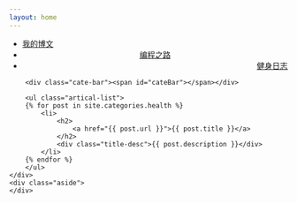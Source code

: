```yaml
---
layout: home
---
```


<div class="index-content opinion">
    <div class="section">
        <ul class="artical-cate">
            <li><a href="/"><span>我的博文</span></a></li>
            <li class="on" style="text-align:center"><a href="/it"><span>编程之路</span></a></li>
            <li style="text-align:right"><a href="/health"><span>健身日志</span></a></li>
        </ul>

        <div class="cate-bar"><span id="cateBar"></span></div>

        <ul class="artical-list">
        {% for post in site.categories.health %}
            <li>
                <h2>
                    <a href="{{ post.url }}">{{ post.title }}</a>
                </h2>
                <div class="title-desc">{{ post.description }}</div>
            </li>
        {% endfor %}
        </ul>      
    </div>
    <div class="aside">
    </div>
</div>

